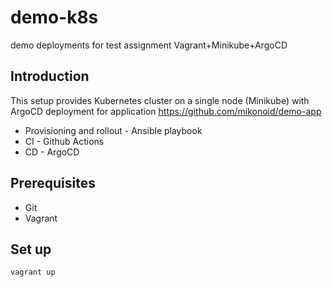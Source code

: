 # demo-k8s
demo deployments for test assignment
Vagrant+Minikube+ArgoCD

## Introduction

This setup provides Kubernetes cluster on a single node (Minikube) with ArgoCD deployment
for application https://github.com/mikonoid/demo-app

* Provisioning and rollout  - Ansible playbook
* CI - Github Actions
* CD - ArgoCD

## Prerequisites

* Git
* Vagrant 

## Set up

```vagrant up```

